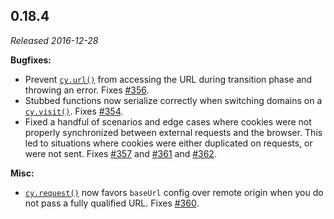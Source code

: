 ## 0.18.4

_Released 2016-12-28_

**Bugfixes:**

- Prevent [`cy.url()`](/api/commands/url) from accessing the URL during
  transition phase and throwing an error. Fixes
  [#356](https://github.com/cypress-io/cypress/issues/356).
- Stubbed functions now serialize correctly when switching domains on a
  [`cy.visit()`](/api/commands/visit). Fixes
  [#354](https://github.com/cypress-io/cypress/issues/354).
- Fixed a handful of scenarios and edge cases where cookies were not properly
  synchronized between external requests and the browser. This led to situations
  where cookies were either duplicated on requests, or were not sent. Fixes
  [#357](https://github.com/cypress-io/cypress/issues/357) and
  [#361](https://github.com/cypress-io/cypress/issues/361) and
  [#362](https://github.com/cypress-io/cypress/issues/362).

**Misc:**

- [`cy.request()`](/api/commands/request) now favors `baseUrl` config over
  remote origin when you do not pass a fully qualified URL. Fixes
  [#360](https://github.com/cypress-io/cypress/issues/360).
